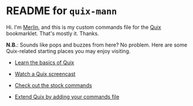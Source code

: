 
# README for `quix-mann` #

Hi. I'm [Merlin][1], and this is my custom commands file for the [Quix][2] bookmarklet. That's mostly it. Thanks.

**N.B.**: Sounds like pops and buzzes from here? No problem. Here are some Quix-related starting places you may enjoy visiting.

* [Learn the basics of Quix][3]

* [Watch a Quix screencast][4]

* [Check out the stock commands][5]

* [Extend Quix by adding your commands file][6]

[1]: http://www.merlinmann.com/ "Merlin Mann - Independent Writer, Speaker, and Broadcaster"
[2]: http://quixapp.com/ "Your Bookmarklets, On Steroids – Quix"
[3]: http://quixapp.com/help/first-steps/ "Using Quix in 3 easy steps! – Quix"
[4]: http://vimeo.com/8540763 "An introduction to Quix on Vimeo"
[5]: http://quixapp.com/help/ "Quix Help – Quix"
[6]: http://quixapp.com/extend/ "Extend Quix – Quix"
[7]: http://snltranscripts.jt.org/90/90ksinatra.phtml "Saturday Night Live - The Sinatra Group"
